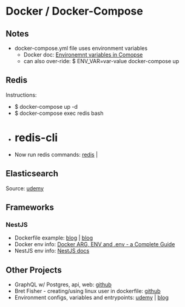 # Docker / Docker-Compose

## Notes
* docker-compose.yml file uses environment variables
  * Docker doc: [Environemnt variables in Comopse](https://docs.docker.com/compose/environment-variables/)
  * can also over-ride: $ ENV_VAR=var-value docker-compose up

## Redis
Instructions:
* $ docker-compose up -d
* $ docker-compose exec redis bash
* # redis-cli
* Now run redis commands: [redis](https://redis.io/commands) | 

## Elasticsearch
Source: [udemy](https://www.udemy.com/course/elasticsearch-7-and-elastic-stack/)

## Frameworks 

### NestJS
* Dockerfile example: [blog](https://medium.com/@basakabhijoy/dockerise-a-nestjs-app-2b7f42fc333f) | [blog](https://blog.logrocket.com/containerized-development-nestjs-docker/)
* Docker env info: [Docker ARG, ENV and .env - a Complete Guide](https://vsupalov.com/docker-arg-env-variable-guide/)
* NestJS env info: [NestJS docs](https://docs.nestjs.com/techniques/configuration)


## Other Projects
* GraphQL w/ Postgres, api, web: [github](https://github.com/kozigh01/udemy_GraphQForBeginnersWithJavascript)
* Bret Fisher - creating/using linux user in dockerfile: [github](https://github.com/BretFisher/dockercon19/blob/master/2.Dockerfile)
* Environment configs, variables and entrypoints: [udemy](https://www.udemy.com/course/docker-mastery/learn/lecture/13909150) | [blog](https://www.oreilly.com/content/3-docker-compose-features-for-improving-team-development-workflow/)
